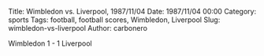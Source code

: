 Title: Wimbledon vs. Liverpool, 1987/11/04
Date: 1987/11/04 00:00
Category: sports
Tags: football, football scores, Wimbledon, Liverpool
Slug: wimbledon-vs-liverpool
Author: carbonero


Wimbledon 1 - 1 Liverpool
